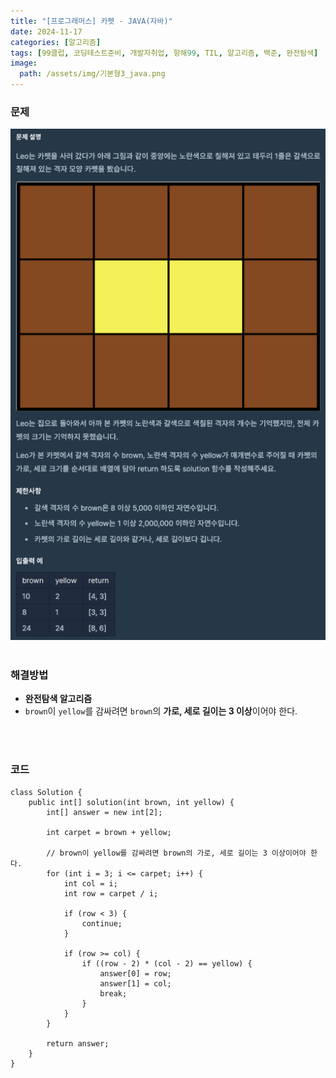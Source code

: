 ```yaml
---
title: "[프로그래머스] 카펫 - JAVA(자바)"
date: 2024-11-17
categories: [알고리즘]
tags: [99클럽, 코딩테스트준비, 개발자취업, 항해99, TIL, 알고리즘, 백준, 완전탐색]
image:
  path: /assets/img/기본형3_java.png
---
```


### 문제
![img](/assets/img/algorithm/프로그래머스_카펫.png)
<br /><br />

### 해결방법
- **완전탐색 알고리즘**
- `brown`이 `yellow`를 감싸려면 `brown`의 **가로, 세로 길이는 3 이상**이어야 한다.

<br /><br />

### 코드
```
class Solution {
    public int[] solution(int brown, int yellow) {
        int[] answer = new int[2];
        
        int carpet = brown + yellow;
        
        // brown이 yellow를 감싸려면 brown의 가로, 세로 길이는 3 이상이어야 한다.
        for (int i = 3; i <= carpet; i++) {
            int col = i;
            int row = carpet / i;
            
            if (row < 3) {
                continue;
            }
            
            if (row >= col) {
                if ((row - 2) * (col - 2) == yellow) {
                    answer[0] = row;
                    answer[1] = col;
                    break;
                }
            }
        }
        
        return answer;
    }
}
```
 
